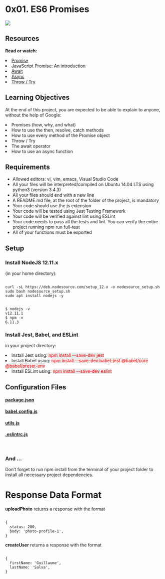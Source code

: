 # 0x01. ES6 Promises

<img src="meme.jpeg">

## Resources
<b>Read or watch:</b>

<li>
    <a href ="https://intranet.alxswe.com/rltoken/8IEjDdrFqrfsXUV9frNmKA">
        Promise
    </a>
</li>
<li>
    <a href ="https://intranet.alxswe.com/rltoken/EnBUkluIIlLr0Z3dRJV4LQ">
        JavaScript Promise: An introduction
    </a>
</li>
<li>
    <a href ="https://intranet.alxswe.com/rltoken/SALOZ-GAD5GVCTnK1iTCdA">
        Await
    </a>
</li>
<li>
    <a href ="https://intranet.alxswe.com/rltoken/QZMWLFR29PO2bVOS4_8j5Q">
        Async
    </a>
</li>
<li>
    <a href ="https://intranet.alxswe.com/rltoken/TXqH5zA1NSVCwCoyr1cNxg">
        Throw / Try
    </a>
</li>

## Learning Objectives
At the end of this project, you are expected to be able to explain to anyone, without the help of Google:

<li>Promises (how, why, and what)</li>
<li>How to use the then, resolve, catch methods</li>
<li>How to use every method of the Promise object</li>
<li>Throw / Try</li>
<li>The await operator</li>
<li>How to use an async function</li>

## Requirements

<ul>
    <li>Allowed editors: vi, vim, emacs, Visual Studio Code</li>
    <li>All your files will be interpreted/compiled on Ubuntu 14.04 LTS using python3 (version 3.4.3)</li>
    <li>All your files should end with a new line</li>
    <li>A README.md file, at the root of the folder of the project, is mandatory</li>
    <li>Your code should use the js extension</li>
    <li>Your code will be tested using Jest Testing Framework</li>
    <li>Your code will be verified against lint using ESLint</li>
    <li>Your code needs to pass all the tests and lint. You can verify the entire project running npm run full-test</li>
    <li>All of your functions must be exported</li>
</ul>

## Setup

### Install NodeJS 12.11.x

(in your home directory):

<pre><code>
curl -sL https://deb.nodesource.com/setup_12.x -o nodesource_setup.sh
sudo bash nodesource_setup.sh
sudo apt install nodejs -y
</code></pre>

<pre><code>
$ nodejs -v
v12.11.1
$ npm -v
6.11.3
</code></pre>

### Install Jest, Babel, and ESLint

in your project directory:

<li>Install Jest using:<span style="color: red; background-color: #E9E9E9;"> npm install --save-dev jest</span></li>
<li>Install Babel using: <span style="color: red; background-color: #E9E9E9;">npm install --save-dev babel-jest @babel/core @babel/preset-env</span></li>
<li>Install ESLint using: <span style="color: red; background-color: #E9E9E9;">npm install --save-dev eslint</span></li>

## Configuration Files

#### <a href="https://github.com/Tii04/alx-frontend-javascript/blob/main/0x01-ES6_promise/package.json">package.json</a>

#### <a href="https://github.com/Tii04/alx-frontend-javascript/blob/main/0x01-ES6_promise/babel.config.js">babel.config.js</a>

#### <a href="https://github.com/Tii04/alx-frontend-javascript/blob/main/0x01-ES6_promise/utils.js">utils.js</a>

#### <a href="https://github.com/Tii04/alx-frontend-javascript/blob/main/0x01-ES6_promise/.eslintrc.js">.eslintrc.js</a>

<br>

### And ...

Don’t forget to run npm install from the terminal of your project folder to install all necessary project dependencies.

# Response Data Format

<strong>uploadPhoto</strong> returns a response with the format

<pre><code>
{
  status: 200,
  body: 'photo-profile-1',
}
</code></pre>

<strong>createUser</strong> returns a response with the format

<pre><code>
{
  firstName: 'Guillaume',
  lastName: 'Salva',
}
</code></pre>